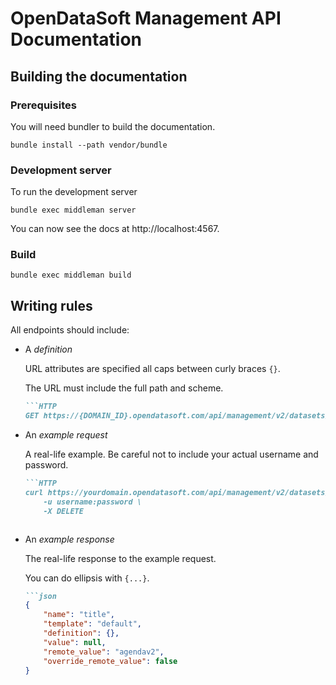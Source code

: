 # OpenDataSoft Management API Documentation

## Building the documentation

### Prerequisites

You will need bundler to build the documentation.

```shell
bundle install --path vendor/bundle
```

### Development server

To run the development server

```shell
bundle exec middleman server
```

You can now see the docs at http://localhost:4567.

### Build

```shell
bundle exec middleman build
```

## Writing rules

All endpoints should include:

* A *definition*

  URL attributes are specified all caps between curly braces `{}`.

  The URL must include the full path and scheme.

  ```markdown
  ```HTTP
  GET https://{DOMAIN_ID}.opendatasoft.com/api/management/v2/datasets/{DATASET_UID}/metadata/{TEMPLATE_NAME}/{METADATA_NAME}
  ```

* An *example request*

  A real-life example. Be careful not to include your actual username and password.

  ```markdown
  ```HTTP
  curl https://yourdomain.opendatasoft.com/api/management/v2/datasets/da_XXXXXX/metadata/default/title/ \
      -u username:password \
      -X DELETE
  ```
  ```

* An *example response*

  The real-life response to the example request.

  You can do ellipsis with `{...}`.

  ```markdown
  ```json
  {
      "name": "title",
      "template": "default",
      "definition": {},
      "value": null,
      "remote_value": "agendav2",
      "override_remote_value": false
  }
  ```
  ```